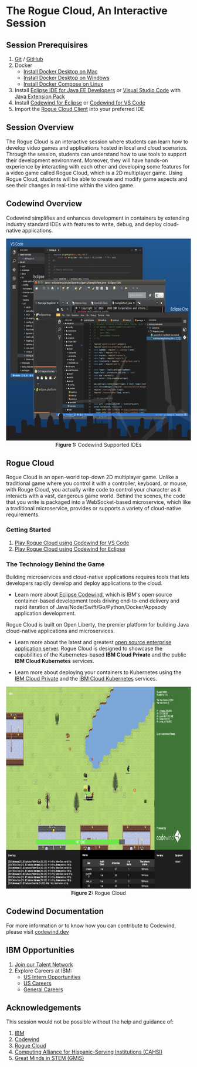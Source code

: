 # The Rogue Cloud, An Interactive Session #


## Session Prerequisires ##
1. [Git](https://git-scm.com/downloads) / [GitHub](http://github.com)
2. Docker
   * [Install Docker Desktop on Mac](https://docs.docker.com/docker-for-mac/install/)
   * [Install Docker Desktop on Windows](https://docs.docker.com/docker-for-windows/install/)
   * [Install Docker Compose on Linux](https://docs.docker.com/compose/install/) 
3. Install [Eclipse IDE for Java EE Developers](https://www.eclipse.org/downloads/packages/release/) or [Visual Studio Code](https://code.visualstudio.com/download) with [Java Extension Pack](https://marketplace.visualstudio.com/items?itemName=vscjava.vscode-java-pack)
4. Install [Codewind for Eclipse](https://github.com/sujeilyfonseca/rogue-cloud-interactive-session/blob/master/docs/codewind-eclipse-instructions.md) or [Codewind for VS Code](https://github.com/sujeilyfonseca/rogue-cloud-interactive-session/blob/master/docs/codewind-vscode-instructions.md) 
5. Import the [Rogue Cloud Client](https://github.com/sujeilyfonseca/rogue-cloud-interactive-session#rogue-cloud) into your preferred IDE  


## Session Overview ##
The Rogue Cloud is an interactive session where students can learn how to develop video games and applications hosted in local and cloud scenarios. Through the session, students can understand how to use tools to support their development environment. Moreover, they will have hands-on experience by interacting with each other and developing some features for a video game called Rogue Cloud, which is a 2D multiplayer game. Using Rogue Cloud, students will be able to create and modify game aspects and see their changes in real-time within the video game.


## Codewind Overview ##
Codewind simplifies and enhances development in containers by extending industry standard IDEs with features to write, debug, and deploy cloud-native applications.

<p align="center"><img height="550" width="700" src="https://github.com/sujeilyfonseca/rogue-cloud-interactive-session/blob/master/images/codewind-supported-platforms.png"></br><b>Figure 1:</b> Codewind Supported IDEs</p>


## Rogue Cloud ##
Rogue Cloud is an open-world top-down 2D multiplayer game. Unlike a traditional game where you control it with a controller, keyboard, or mouse, with Rouge Cloud, you actually write code to control your character as it interacts with a vast, dangerous game world. Behind the scenes, the code that you write is packaged into a WebSocket-based microservice, which like a traditional microservice, provides or supports a variety of cloud-native requirements.


### Getting Started ###
1. [Play Rogue Cloud using Codewind for VS Code](https://github.com/sujeilyfonseca/rogue-cloud-interactive-session/blob/master/docs/developing-vscode-codewind.md)
2. [Play Rogue Cloud using Codewind for Eclipse](https://github.com/sujeilyfonseca/rogue-cloud-interactive-session/blob/master/docs/developing-eclipse-codewind.md)


### The Technology Behind the Game ###
Building microservices and cloud-native applications requires tools that lets developers rapidly develop and deploy applications to the cloud.

* Learn more about [Eclipse Codewind](https://www.eclipse.org/codewind/), which is IBM's open source container-based development tools driving end-to-end delivery and rapid iteration of Java/Node/Swift/Go/Python/Docker/Appsody application development.

Rogue Cloud is built on Open Liberty, the premier platform for building Java cloud-native applications and microservices.

* Learn more about the latest and greatest [open source enterprise application server](https://openliberty.io).
Rogue Cloud is designed to showcase the capabilities of the Kubernetes-based **IBM Cloud Private** and the public **IBM Cloud Kubernetes** services.

* Learn more about deploying your containers to Kubernetes using the [IBM Cloud Private](https://www.ibm.com/cloud/private) and the [IBM Cloud Kubernetes](https://www.ibm.com/cloud/container-service) services.

<p align="center"><img height="550" width="850" src="https://github.com/sujeilyfonseca/rogue-cloud-interactive-session/blob/master/images/rogue-cloud-client-codewind.png"></br><b>Figure 2:</b> Rogue Cloud</p>


## Codewind Documentation ##
For more information or to know how you can contribute to Codewind, please visit [codewind.dev](https://www.eclipse.org/codewind/gettingstarted.html)


## IBM Opportunities ##
1. [Join our Talent Network](http://ibm.biz/GreatMindsinSTEM)
2. Explore Careers at IBM:
   * [US Intern Opportunities](https://www.ibm.com/us-en/employment/internships)
   * [US Careers](https://www.ibm.com/us-en/employment/entry_level_campus.html#)
   * [General Careers](https://careers.ibm.com)


## Acknowledgements ##
This session would not be possible without the help and guidance of:
1. [IBM](https://www.ibm.com/us-en)
2. [Codewind](https://www.eclipse.org/codewind/gettingstarted.html) 
3. [Rogue Cloud](https://github.com/sujeilyfonseca/rogue-cloud)
4. [Computing Alliance for Hispanic-Serving Institutions (CAHSI)](http://cahsi.cs.utep.edu)
5. [Great Minds in STEM (GMiS)](http://www.greatmindsinstem.org)  

